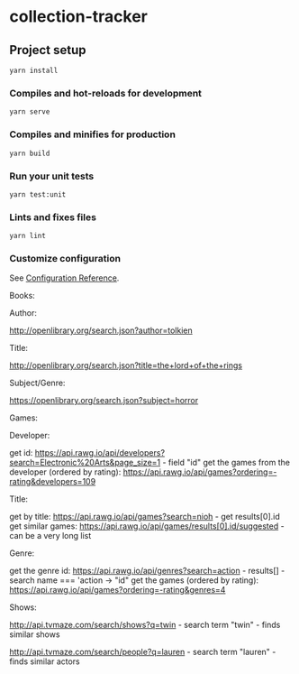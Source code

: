 # collection-tracker

## Project setup
```
yarn install
```

### Compiles and hot-reloads for development
```
yarn serve
```

### Compiles and minifies for production
```
yarn build
```

### Run your unit tests
```
yarn test:unit
```

### Lints and fixes files
```
yarn lint
```

### Customize configuration
See [Configuration Reference](https://cli.vuejs.org/config/).

Books:

Author:

http://openlibrary.org/search.json?author=tolkien

Title:

http://openlibrary.org/search.json?title=the+lord+of+the+rings

Subject/Genre:

https://openlibrary.org/search.json?subject=horror

Games:

Developer:

get id: https://api.rawg.io/api/developers?search=Electronic%20Arts&page_size=1 - field "id"
get the games from the developer (ordered by rating): https://api.rawg.io/api/games?ordering=-rating&developers=109

Title:

get by title: https://api.rawg.io/api/games?search=nioh - get results[0].id
get similar games: https://api.rawg.io/api/games/results[0].id/suggested - can be a very long list

Genre:

get the genre id: https://api.rawg.io/api/genres?search=action - results[] - search name === 'action -> "id"
get the games (ordered by rating): https://api.rawg.io/api/games?ordering=-rating&genres=4

Shows:

http://api.tvmaze.com/search/shows?q=twin - search term "twin" - finds similar shows

http://api.tvmaze.com/search/people?q=lauren - search term "lauren" - finds similar actors
